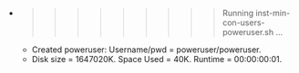 * >>>>>>>>> Running inst-min-con-users-poweruser.sh ...
  * Created poweruser: Username/pwd = poweruser/poweruser.
  * Disk size = 1647020K. Space Used = 40K. Runtime = 00:00:00:01.
